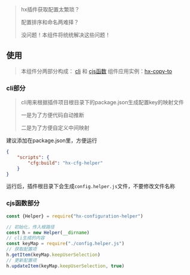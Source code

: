 > hx插件获取配置太繁琐？
>
> 配置排序和命名两难择？
>
> 没问题！本组件将统统解决这些问题！

## 使用

> 本组件分两部分构成： [cli](#cli部分) 和 [cjs函数](#cjs函数部分)
> 组件应用实例：[hx-copy-to](https://github.com/noah227/hx-copy-to)

### cli部分

> cli用来根据插件项目根目录下的package.json生成配置key的映射文件
>
> 一是为了方便代码自动推断
>
> 二是为了方便自定义中间映射

建议添加在package.json里，方便运行

```json
{
    "scripts": {
        "cfg:build": "hx-cfg-helper"
    }
}
```

运行后，插件根目录下会生成`config.helper.js`文件，不要修改文件名称

### cjs函数部分

```js
const {Helper} = require("hx-configuration-helper")

// 初始化，传入根路径
const h = new Helper(__dirname)
// cli生成的内容
const keyMap = require("./config.helper.js")
// 获取配置项
h.getItem(keyMap.keepUserSelection)
// 更新配置项
h.updateItem(keyMap.keepUserSelection, true)
```

